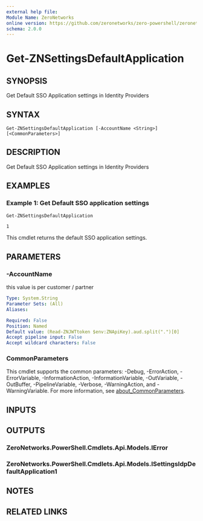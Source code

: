 ```yaml
---
external help file:
Module Name: ZeroNetworks
online version: https://github.com/zeronetworks/zero-powershell/zeronetworks/get-znsettingsdefaultapplication
schema: 2.0.0
---
```


# Get-ZNSettingsDefaultApplication

## SYNOPSIS
Get Default SSO Application settings in Identity Providers

## SYNTAX

```
Get-ZNSettingsDefaultApplication [-AccountName <String>] [<CommonParameters>]
```

## DESCRIPTION
Get Default SSO Application settings in Identity Providers

## EXAMPLES

### Example 1: Get Default SSO application settings
```powershell
Get-ZNSettingsDefaultApplication
```

```output
1
```

This cmdlet returns the default SSO application settings.

## PARAMETERS

### -AccountName
this value is per customer / partner

```yaml
Type: System.String
Parameter Sets: (All)
Aliases:

Required: False
Position: Named
Default value: (Read-ZNJWTtoken $env:ZNApiKey).aud.split(".")[0]
Accept pipeline input: False
Accept wildcard characters: False
```

### CommonParameters
This cmdlet supports the common parameters: -Debug, -ErrorAction, -ErrorVariable, -InformationAction, -InformationVariable, -OutVariable, -OutBuffer, -PipelineVariable, -Verbose, -WarningAction, and -WarningVariable. For more information, see [about_CommonParameters](http://go.microsoft.com/fwlink/?LinkID=113216).

## INPUTS

## OUTPUTS

### ZeroNetworks.PowerShell.Cmdlets.Api.Models.IError

### ZeroNetworks.PowerShell.Cmdlets.Api.Models.ISettingsIdpDefaultApplication1

## NOTES

## RELATED LINKS

